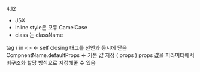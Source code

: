 4.12
  * JSX
  * inline style은 모두 CamelCase
  * class 는 className

tag / in <> <- self closing 태그를 선언과 동시에 닫음 
CompnentName.defaultProps <- 기본 값 지정 ( props )
props 값을 피라미터에서 비구조화 할당 방식으로 지정해줄 수 있음 